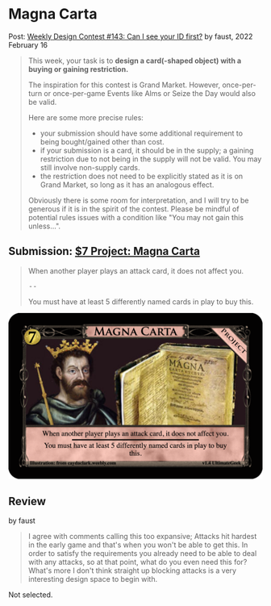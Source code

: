 # Magna Carta
Post: [Weekly Design Contest #143: Can I see your ID first?](http://forum.dominionstrategy.com/index.php?topic=21072.0)
by faust, 2022 February 16

> This week, your task is to **design a card(-shaped object) with a buying or gaining restriction.**
>
> The inspiration for this contest is Grand Market. However, once-per-turn or once-per-game Events like Alms or Seize the Day would also be valid.
>
> Here are some more precise rules:
> - your submission should have some additional requirement to being bought/gained other than cost.
> - if your submission is a card, it should be in the supply; a gaining restriction due to not being in the supply will not be valid. You may still involve non-supply cards.
> - the restriction does not need to be explicitly stated as it is on Grand Market, so long as it has an analogous effect.
>
> Obviously there is some room for interpretation, and I will try to be generous if it is in the spirit of the contest. Please be mindful of potential rules issues with a condition like "You may not gain this unless...".

## Submission: [$7 Project: Magna Carta](https://shardofhonor.github.io/dominion-card-generator/?title=Magna%20Carta&description=When%20another%20player%20plays%20an%20attack%20card%2C%20it%20does%20not%20affect%20you.%0A-%0AYou%20must%20have%20at%20least%205%20differently%20named%20cards%20in%20play%20to%20buy%20this.&type=Project&credit=Illustration%3A%20from%20caydaclark.weebly.com&creator=v1.4%20UltimateGeek&price=%247&preview=&type2=&color2split=1&boldkeys=&picture-x=0&picture-y=0.57&picture-zoom=1&picture=https%3A%2F%2Fcaydaclark.weebly.com%2Fuploads%2F3%2F1%2F1%2F5%2F3115720%2F__4761746.jpg&expansion=&custom-icon=&color0=15&color1=0&size=1)

> When another player plays an attack card, it does not affect you.
> <pre>--</pre>
> You must have at least 5 differently named cards in play to buy this.

![](project-magna-carta.png)

## Review
by faust

> I agree with comments calling this too expansive; Attacks hit hardest in the early game and that's when you won't be able to get this. In order to satisfy the requirements you already need to be able to deal with any attacks, so at that point, what do you even need this for? <br>
> What's more I don't think straight up blocking attacks is a very interesting design space to begin with.

Not selected.
